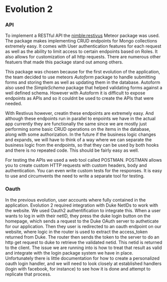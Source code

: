 # Evolution 2


### API
To implement a RESTful API the [nimble:restivus](https://github.com/kahmali/meteor-restivus) Meteor package was used. The package makes implementing CRUD endpoints for Mongo collections extremely easy. It comes with User authentication features for each request as well as the ability to limit access to certain endpoints based on Roles. It also allows for customization of all http requests. There are numerous other featuers that made this package stand out among others. 

This package was chosen because for the first evolution of the application, the team decided to use meteors *Autoform* package to handle submitting forms and storing them as well as updating them in the database. Autoform also used the *SimpleSchema* package that helped validating forms against a well defined schema. However with Autoform it is difficult to expose endpoints as APIs and so it couldnt be used to create the APIs that were needed. 

With Restivus however, creatin these endpoints are extremely easy. And although these endpoints run in parallel to enpoints we have in the actual app currently they are functionally the same since we are mostly just performing some basic CRUD operations on the items in the database, along with some authorization. In the future if the business logic changes and expands, we will have to think of a way where we can separate the business logic from the endpoints, so that they can be used by both hooks and there is no repeated code. This should be fairly easy as well.

For testing the APIs we used a web tool called POSTMAN. POSTMAN allows you to create custom HTTP requests with custom headers, body and authentication. You can even write custom tests for the responses. It is easy to use and circumvents the need to write a separate tool for testing.

### Oauth
In the previous evolution, user accounts where fully contained in the application. Evolution 2 required integration with Duke NetIDs to work with the website. We used Oauth2 authentification to integrate this. When a user wants to log in with their netID, they press the duke login button on the homepage, which sends a request to the Duke OAuth server to autheticate for our application. Then they user is redirected to an oauth endpoint on our website, where logic in the router is used to extract the access_token returned from Duke. The router then sends the token to the server to do an http get request to duke to retrieve the validated netid. This netid is returned to the client. The issue we are running into is how to treat that result as valid and integrate with the login package system we have in place. Unfortunately there is little documentation for how to create a personalized oauth login handler, and we will need to look closely at established handlers (login with facebook, for instance) to see how it is done and attempt to replicate that process.

